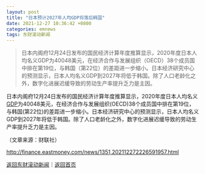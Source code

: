 ```yaml
---
layout: post
title: "日本预计2027年人均GDP将落后韩国"
date: 2021-12-27 10:36:42 +0800
categories: emnews
tags: 东财滚动新闻
---
```

> 日本内阁府12月24日发布的国民经济计算年度推算显示，2020年度日本人均名义GDP为40048美元，在经济合作与发展组织（OECD）38个成员国中排在第19位，与韩国（第22位）的差距进一步缩小。日本经济研究中心的预测显示，日本人均名义GDP到2027年将低于韩国。除了人口老龄化之外，数字化进展迟缓导致的劳动生产率提升乏力是主因。

<p>日本内阁府12月24日发布的国民经济计算年度推算显示，2020年度日本人均名义<span id="Info.342"><a href="http://data.eastmoney.com/cjsj/gdp.html" class="infokey">GDP</a></span>为40048美元，在经济合作与发展组织(OECD)38个成员国中排在第19位，与韩国(第22位)的差距进一步缩小。日本经济研究中心的预测显示，日本人均名义GDP到2027年将低于韩国。除了人口老龄化之外，数字化进展迟缓导致的劳动生产率提升乏力是主因。</p><p class="em_media">（文章来源：财联社）</p>

<http://finance.eastmoney.com/news/1351,202112272226591957.html>

[返回东财滚动新闻](//finews.withounder.com/emnews/)｜[返回首页](//finews.withounder.com/)